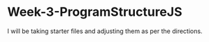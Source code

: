 # Week-3-ProgramStructureJS
I will  be taking starter files and adjusting them as per the directions.
